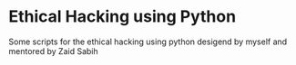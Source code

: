 # Ethical Hacking using Python
Some scripts for the ethical hacking using python desigend by myself and mentored by Zaid Sabih

